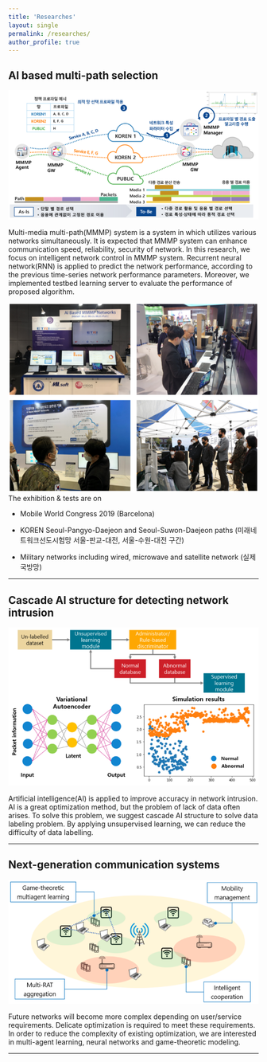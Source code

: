 ```yaml
---
title: 'Researches'
layout: single
permalink: /researches/
author_profile: true
---
```


## AI based multi-path selection

<center><img src="/assets/research1.png"></center>

Multi-media multi-path(MMMP) system is a system in which utilizes various networks simultaneously. 
It is expected that MMMP system can enhance communication speed, reliability, security of network.
In this research, we focus on intelligent network control in MMMP system.
Recurrent neural network(RNN) is applied to predict the network performance, according to the previous time-series network performance parameters.
Moreover, we implemented testbed learning server to evaluate the performance of proposed algorithm.

<center><img src="/assets/research1-exhibit.png"></center>
The exhibition & tests are on

- Mobile World Congress 2019 (Barcelona)

- KOREN Seoul-Pangyo-Daejeon and Seoul-Suwon-Daejeon paths (미래네트워크선도시험망 서울-판교-대전, 서울-수원-대전 구간)

- Military networks including wired, microwave and satellite network (실제 국방망)

---


## Cascade AI structure for detecting network intrusion

<center><img src="/assets/research2.png"></center>

Artificial intelligence(AI) is applied to improve accuracy in network intrusion.
AI is a great optimization method, but the problem of lack of data often arises.
To solve this problem, we suggest cascade AI structure to solve data labeling problem.
By applying unsupervised learning, we can reduce the difficulty of data labelling.

---


## Next-generation communication systems

<center><img src="/assets/research3.png"></center>

Future networks will become more complex depending on user/service requirements.
Delicate optimization is required to meet these requirements.
In order to reduce the complexity of existing optimization, we are interested in multi-agent learning, neural networks and game-theoretic modeling.


---
